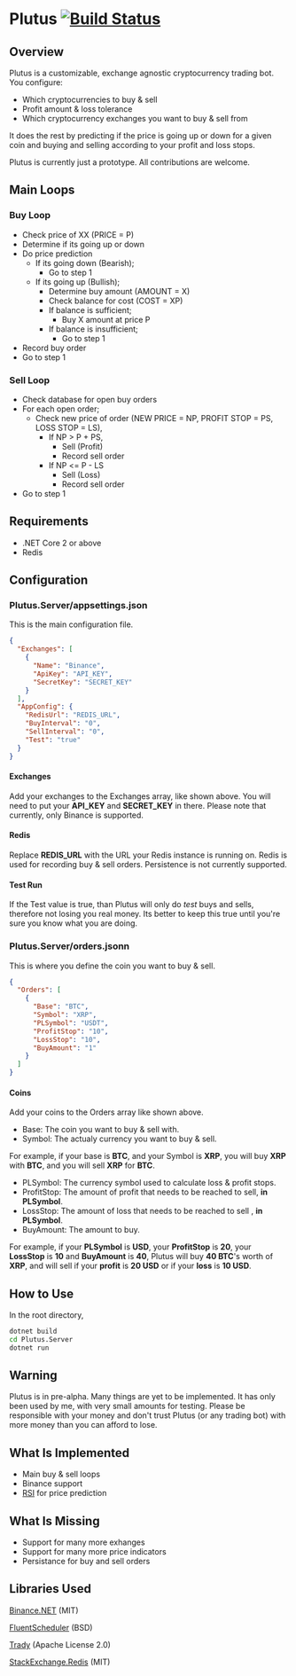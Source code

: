 # Plutus [![Build Status](https://travis-ci.org/umutseven92/Plutus.svg?branch=master)](https://travis-ci.org/umutseven92/Plutus)

## Overview
Plutus is a customizable, exchange agnostic cryptocurrency trading bot. You configure:

* Which cryptocurrencies to buy & sell
* Profit amount & loss tolerance
* Which cryptocurrency exchanges you want to buy & sell from

It does the rest by predicting if the price is going up or down for a given coin and buying and selling according to your profit and loss stops.

Plutus is currently just a prototype. All contributions are welcome.

## Main Loops

### Buy Loop

* Check price of XX (PRICE = P)
* Determine if its going up or down
* Do price prediction
    * If its going down (Bearish);
        * Go to step 1
    * If its going up (Bullish);
        * Determine buy amount (AMOUNT = X)
        * Check balance for cost (COST = XP)
        * If balance is sufficient;
            * Buy X amount at price P 
        * If balance is insufficient;
            * Go to step 1
* Record buy order
* Go to step 1

### Sell Loop

* Check database for open buy orders
* For each open order;
   * Check new price of order (NEW PRICE = NP, PROFIT STOP = PS, LOSS STOP = LS),
       * If NP > P + PS, 
           * Sell (Profit)
           * Record sell order
       * If NP <= P - LS
           * Sell (Loss)
           * Record sell order
* Go to step 1

## Requirements

* .NET Core 2 or above
* Redis

## Configuration

### Plutus.Server/appsettings.json

This is the main configuration file.

```json
{
  "Exchanges": [
    {
      "Name": "Binance",
      "ApiKey": "API_KEY",
      "SecretKey": "SECRET_KEY"
    }
  ],
  "AppConfig": {
    "RedisUrl": "REDIS_URL",
    "BuyInterval": "0",
    "SellInterval": "0",
    "Test": "true"
  }
}
```

#### Exchanges
Add your exchanges to the Exchanges array, like shown above. You will need to put your **API_KEY** and **SECRET_KEY** in there. Please note that currently, only Binance is supported.

#### Redis
Replace **REDIS_URL** with the URL your Redis instance is running on. Redis is used for recording buy & sell orders. Persistence is not currently supported.

#### Test Run
If the Test value is true, than Plutus will only do *test* buys and sells, therefore not losing you real money. Its better to keep this true until you're sure you know what you are doing.

### Plutus.Server/orders.jsonn

This is where you define the coin you want to buy & sell.

```json
{
  "Orders": [
    {
      "Base": "BTC",
      "Symbol": "XRP",
      "PLSymbol": "USDT",
      "ProfitStop": "10",
      "LossStop": "10",
      "BuyAmount": "1"
    }
  ]
}
```
#### Coins
Add your coins to the Orders array like shown above.

* Base: The coin you want to buy & sell with.
* Symbol: The actualy currency you want to buy & sell.

For example, if your base is **BTC**, and your Symbol is **XRP**, you will buy **XRP** with **BTC**, and you will sell **XRP** for **BTC**.

* PLSymbol: The currency symbol used to calculate loss & profit stops.
* ProfitStop: The amount of profit that needs to be reached to sell, **in PLSymbol**.
* LossStop: The amount of loss that needs to be reached to sell , **in PLSymbol**. 
* BuyAmount: The amount to buy.

For example, if your **PLSymbol** is **USD**, your **ProfitStop** is **20**, your **LossStop** is **10** and **BuyAmount** is **40**, Plutus will buy **40 BTC**'s worth of **XRP**, and will sell if your **profit** is **20 USD** or if your **loss** is **10 USD**.


## How to Use

In the root directory,

```bash
dotnet build
cd Plutus.Server
dotnet run
```

## Warning
<aside class="warning">
Plutus is in pre-alpha. Many things are yet to be implemented. It has only been used by me, with very small amounts for testing. Please be responsible with your money and don't trust Plutus (or any trading bot) with more money than you can afford to lose. </aside>

## What Is Implemented
* Main buy & sell loops
* Binance support
* [RSI](https://www.investopedia.com/terms/r/rsi.asp) for price prediction

## What Is Missing
* Support for many more exhanges
* Support for many more price indicators
* Persistance for buy and sell orders


## Libraries Used
[Binance.NET](https://github.com/sonvister/Binance) (MIT)

[FluentScheduler](https://github.com/fluentscheduler/FluentScheduler) (BSD)

[Trady](https://github.com/lppkarl/Trady) (Apache License 2.0)

[StackExchange.Redis](https://github.com/StackExchange/StackExchange.Redis) (MIT)
